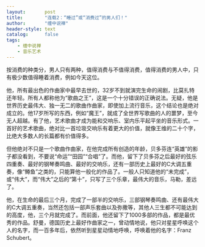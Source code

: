 ```yaml
---
layout:       post
title:        "连载2：“睡过”或“消费过”的男人们！"
author:       "缠中说禅"
header-style: text
catalog:      false
tags:
    - 缠中说禅
    - 音乐艺术
---
```


按消费的种类分，男人只有两种，值得消费与不值得消费，值得消费的男人中，只有极少数值得睡着消费，例如今天这位。



他，所有最出色的作曲家中最早去世的，32岁不到就演完生命的闹剧，比莫扎特还年轻。所有人都称他为“歌曲之王”，这是一个十分错误的正确说法。无疑，他是世界历史最伟大、独一无二的歌曲作曲家，即使加上流行音乐，这个结论也是绝对成立的。他17岁所写的东西，例如“魔王”，就成了全世界写歌曲的人的噩梦，至今无人超越。有了他，艺术歌曲才成为能和交响乐、室内乐平起平坐的音乐形式。一首好的艺术歌曲，绝对比一首垃圾交响乐有着更大的价值，就像王维的二十个字，比绝大多数人的长篇都有价值得多。



但他绝对不只是一个歌曲作曲家，在他完成所有创造的年龄，贝多芬连“英雄”的影子都没看到，不要说“命运”“田园”“合唱”了。而他，留下了贝多芬之后最好的弦乐四重奏、最好的钢琴奏鸣曲、最好的交响乐，还有一部历史上最好的C大调五重奏，像“鳟鱼”之类的，只能算他一般化的作品了。一般人只知道他的“未完成”，或“伟大”，而“伟大”之后的“第十”，只写了三个乐章，最伟大的音乐，马勒，差远了。



他，在生命的最后三个月，完成了一部半的交响乐，三部钢琴奏鸣曲、还有最伟大的C大调五重奏，当然还包括一部声乐套曲以及弥撒等，其他人三生都不可能达到的高度，他，三个月就完成了。而前面，他还留下了1000多部的作品，都是最优秀的作品。舒曼，德国历史上最好作曲家之一，曾动情地说，他只对星星呼唤这个人的名字，而一百多年后，依然听到星星动情地呼唤，呼唤着他的名字：Franz Schubert。
